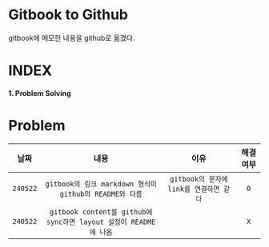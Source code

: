 # Gitbook to Github
gitbook에 메모한 내용을 github로 옮겼다.

# INDEX
#### 1. Problem Solving

# Problem
| 날짜 | 내용 | 이유 | 해결여부 |
|:---:|:---:|:---:|:---:|
|`240522`|`gitbook의 링크 markdown 형식이 github의 README와 다름`|`gitbook의 문자에 link를 연결하면 같다`|`O`|
|`240522`|`gitbook content를 github에 sync하면 layout 설정이 README에 나옴`||`X`|
